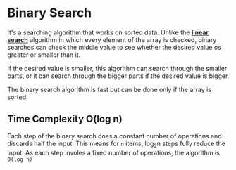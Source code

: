 # Binary Search

It's a searching algorithm that works on sorted data. Unlike the [**linear search**](../linear_search/README.md) algorithm in which every element of the array is checked, binary searches can check the middle value to see whether the desired value os greater or smaller than it.

If the desired value is smaller, this algorithm can search through the smaller parts, or it can search through the bigger parts if the desired value is bigger.

The binary search algorithm is fast but can be done only if the array is sorted.

## Time Complexity O(log n)

Each step of the binary search does a constant number of operations and discards half the input. This means for `n` items, log<sub>2</sub>n steps fully reduce the input. As each step involes a fixed number of operations, the algorithm is `O(log n)`
